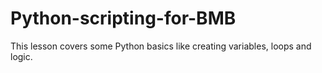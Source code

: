 # Python-scripting-for-BMB
This lesson covers some Python basics like creating variables, loops and logic.
